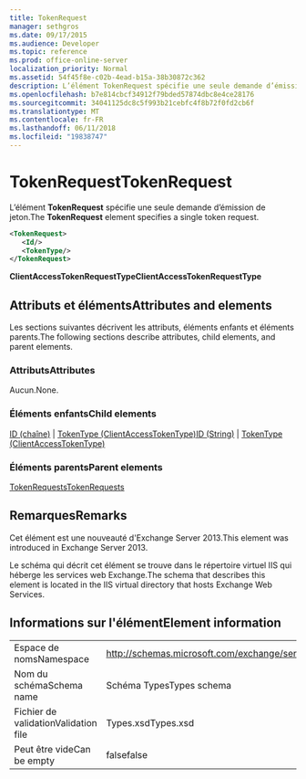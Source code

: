 ```yaml
---
title: TokenRequest
manager: sethgros
ms.date: 09/17/2015
ms.audience: Developer
ms.topic: reference
ms.prod: office-online-server
localization_priority: Normal
ms.assetid: 54f45f8e-c02b-4ead-b15a-38b30872c362
description: L’élément TokenRequest spécifie une seule demande d’émission de jeton.
ms.openlocfilehash: b7e814cbcf34912f79bded57874dbc8e4ce28176
ms.sourcegitcommit: 34041125dc8c5f993b21cebfc4f8b72f0fd2cb6f
ms.translationtype: MT
ms.contentlocale: fr-FR
ms.lasthandoff: 06/11/2018
ms.locfileid: "19838747"
---
```

# <a name="tokenrequest"></a><span data-ttu-id="2a187-103">TokenRequest</span><span class="sxs-lookup"><span data-stu-id="2a187-103">TokenRequest</span></span>

<span data-ttu-id="2a187-104">L’élément **TokenRequest** spécifie une seule demande d’émission de jeton.</span><span class="sxs-lookup"><span data-stu-id="2a187-104">The **TokenRequest** element specifies a single token request.</span></span> 
  
```XML
<TokenRequest>
   <Id/>
   <TokenType/>
</TokenRequest>
```

 <span data-ttu-id="2a187-105">**ClientAccessTokenRequestType**</span><span class="sxs-lookup"><span data-stu-id="2a187-105">**ClientAccessTokenRequestType**</span></span>
## <a name="attributes-and-elements"></a><span data-ttu-id="2a187-106">Attributs et éléments</span><span class="sxs-lookup"><span data-stu-id="2a187-106">Attributes and elements</span></span>

<span data-ttu-id="2a187-107">Les sections suivantes décrivent les attributs, éléments enfants et éléments parents.</span><span class="sxs-lookup"><span data-stu-id="2a187-107">The following sections describe attributes, child elements, and parent elements.</span></span>
  
### <a name="attributes"></a><span data-ttu-id="2a187-108">Attributs</span><span class="sxs-lookup"><span data-stu-id="2a187-108">Attributes</span></span>

<span data-ttu-id="2a187-109">Aucun.</span><span class="sxs-lookup"><span data-stu-id="2a187-109">None.</span></span>
  
### <a name="child-elements"></a><span data-ttu-id="2a187-110">Éléments enfants</span><span class="sxs-lookup"><span data-stu-id="2a187-110">Child elements</span></span>

<span data-ttu-id="2a187-111">[ID (chaîne)](id-string.md) | [TokenType (ClientAccessTokenType)](tokentype-clientaccesstokentype.md)</span><span class="sxs-lookup"><span data-stu-id="2a187-111">[ID (String)](id-string.md) | [TokenType (ClientAccessTokenType)](tokentype-clientaccesstokentype.md)</span></span>
  
### <a name="parent-elements"></a><span data-ttu-id="2a187-112">Éléments parents</span><span class="sxs-lookup"><span data-stu-id="2a187-112">Parent elements</span></span>

[<span data-ttu-id="2a187-113">TokenRequests</span><span class="sxs-lookup"><span data-stu-id="2a187-113">TokenRequests</span></span>](tokenrequests.md)
  
## <a name="remarks"></a><span data-ttu-id="2a187-114">Remarques</span><span class="sxs-lookup"><span data-stu-id="2a187-114">Remarks</span></span>

<span data-ttu-id="2a187-115">Cet élément est une nouveauté d'Exchange Server 2013.</span><span class="sxs-lookup"><span data-stu-id="2a187-115">This element was introduced in Exchange Server 2013.</span></span>
  
<span data-ttu-id="2a187-116">Le schéma qui décrit cet élément se trouve dans le répertoire virtuel IIS qui héberge les services web Exchange.</span><span class="sxs-lookup"><span data-stu-id="2a187-116">The schema that describes this element is located in the IIS virtual directory that hosts Exchange Web Services.</span></span>
  
## <a name="element-information"></a><span data-ttu-id="2a187-117">Informations sur l'élément</span><span class="sxs-lookup"><span data-stu-id="2a187-117">Element information</span></span>

|||
|:-----|:-----|
|<span data-ttu-id="2a187-118">Espace de noms</span><span class="sxs-lookup"><span data-stu-id="2a187-118">Namespace</span></span>  <br/> |http://schemas.microsoft.com/exchange/services/2006/types  <br/> |
|<span data-ttu-id="2a187-119">Nom du schéma</span><span class="sxs-lookup"><span data-stu-id="2a187-119">Schema name</span></span>  <br/> |<span data-ttu-id="2a187-120">Schéma Types</span><span class="sxs-lookup"><span data-stu-id="2a187-120">Types schema</span></span>  <br/> |
|<span data-ttu-id="2a187-121">Fichier de validation</span><span class="sxs-lookup"><span data-stu-id="2a187-121">Validation file</span></span>  <br/> |<span data-ttu-id="2a187-122">Types.xsd</span><span class="sxs-lookup"><span data-stu-id="2a187-122">Types.xsd</span></span>  <br/> |
|<span data-ttu-id="2a187-123">Peut être vide</span><span class="sxs-lookup"><span data-stu-id="2a187-123">Can be empty</span></span>  <br/> |<span data-ttu-id="2a187-124">false</span><span class="sxs-lookup"><span data-stu-id="2a187-124">false</span></span>  <br/> |
   

